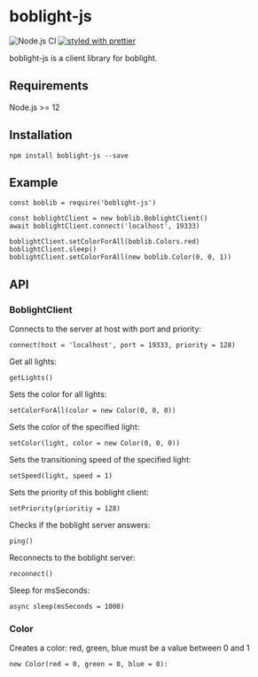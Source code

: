 # boblight-js

![Node.js CI](https://github.com/scic/boblight-js/workflows/Node.js%20CI/badge.svg)
[![styled with prettier](https://img.shields.io/badge/styled_with-prettier-ff69b4.svg?style=flat-square)](https://github.com/prettier/prettier)

boblight-js is a client library for boblight.

## Requirements

Node.js >= 12

## Installation

    npm install boblight-js --save

## Example

    const boblib = require('boblight-js')

    const boblightClient = new boblib.BoblightClient()
    await boblightClient.connect('localhost', 19333)

    boblightClient.setColorForAll(boblib.Colors.red)
    boblightClient.sleep()
    boblightClient.setColorForAll(new boblib.Color(0, 0, 1))

## API

### BoblightClient

Connects to the server at host with port and priority:

    connect(host = 'localhost', port = 19333, priority = 128)

Get all lights:

    getLights()

Sets the color for all lights:

    setColorForAll(color = new Color(0, 0, 0))

Sets the color of the specified light:

    setColor(light, color = new Color(0, 0, 0))

Sets the transitioning speed of the specified light:

    setSpeed(light, speed = 1)

Sets the priority of this boblight client:

    setPriority(prioritiy = 128)

Checks if the boblight server answers:

    ping()

Reconnects to the boblight server:

    reconnect()

Sleep for msSeconds:

    async sleep(msSeconds = 1000)

### Color

Creates a color: red, green, blue must be a value between 0 and 1

    new Color(red = 0, green = 0, blue = 0):

